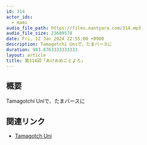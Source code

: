 ```yaml
---
id: 314
actor_ids:
  - mami
audio_file_path: https://files.nantyara.com/314.mp3
audio_file_size: 23689578
date: Fri, 12 Jan 2024 22:55:00 +0900
description: Tamagotchi Uniで、たまバースに
duration: 983.8763333333333
layout: article
title: 第314回「あけおめことよろ」
---
```

## 概要

Tamagotchi Uniで、たまバースに

## 関連リンク

* [Tamagotch Uni](https://tamagotchi-official.com/jp/series/uni/)
